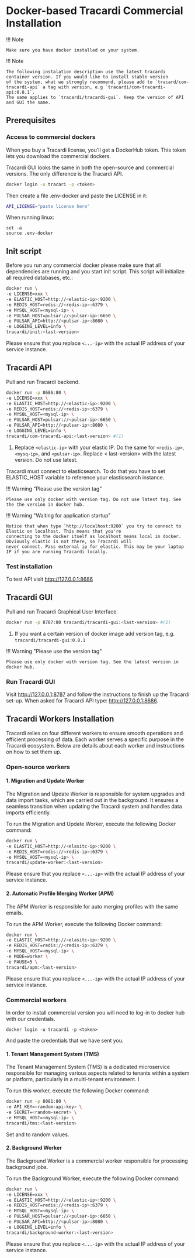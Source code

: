 # Docker-based Tracardi Commercial Installation

!!! Note

    Make sure you have docker installed on your system.

!!! Note

    The following instalation description use the latest tracardi container version. If you would like to install stable version 
    of the system, what we strongly recommend, please add to `tracard/com-tracardi-api` a tag with version, e.g `tracardi/com-tracardi-api:0.8.1`. 
    The same applies to `tracardi/tracardi-gui`. Keep the version of API and GUI the same. 

## Prerequisites

### Access to commercial dockers

When you buy a Tracardi license, you'll get a DockerHub token. This token lets you download the commercial dockers.

Tracardi GUI looks the same in both the open-source and commercial versions. The only difference is the Tracardi API.

```bash title="Login to Docker Hub"
docker login -u tracari -p <token>
```

Then create a file .env-docker and paste the LICENSE in it:

```bash title="Set the LICENSE"
API_LICENSE="paste license here"
```

When running linux:

``` title="Set the LICENSE"
set -a
source .env-docker
```

## Init script

Before you run any commercial docker please make sure that all dependencies are running and you start init script. This script will initialize all required databases, etc.:

```bash title="docker run command to setup tracardi environment"
docker run \
-e LICENSE=xxx \
-e ELASTIC_HOST=http://<elastic-ip>:9200 \
-e REDIS_HOST=redis://<redis-ip>:6379 \
-e MYSQL_HOST=<mysql-ip> \
-e PULSAR_HOST=pulsar://<pulsar-ip>:6650 \
-e PULSAR_API=http://<pulsar-ip>:8080 \
-e LOGGING_LEVEL=info \
tracardi/init:<last-version>
```

Please ensure that you replace `<...-ip>` with the actual IP address of your service instance.

## Tracardi API

Pull and run Tracardi backend.

```bash
docker run -p 8686:80 \
-e LICENSE=xxx \
-e ELASTIC_HOST=http://<elastic-ip>:9200 \
-e REDIS_HOST=redis://<redis-ip>:6379 \
-e MYSQL_HOST=<mysql-ip> \
-e PULSAR_HOST=pulsar://<pulsar-ip>:6650 \
-e PULSAR_API=http://<pulsar-ip>:8080 \
-e LOGGING_LEVEL=info \
tracardi/com-tracardi-api:<last-version> #(1)
```

1. Replace `<elastic-ip>` with your elastic IP. Do the same for `<redis-ip>`, `<mysq-ip>`, and `<pulsar-ip>`. Replace <
   last-version> with the latest version. Do not use latest.

Tracardi must connect to elasticsearch. To do that you have to set ELASTIC_HOST variable to reference your elasticsearch
instance.

!!! Warning "Please use the version tag"

    Please use only docker with version tag. Do not use latest tag. See the the version in docker hub. 

!!! Warning "Waiting for application startup"

    Notice that when type `http://localhost:9200` you try to connect to Elastic on localhost. This means that you're
    connecting to the docker itself as localhost means local in docker. Obviously elastic is not there, so Tracardi will
    never connect. Pass external ip for elastic. This may be your laptop IP if you are running Tracardi locally.

### Test installation

To test API visit http://127.0.0.1:8686

## Tracardi GUI

Pull and run Tracardi Graphical User Interface.

```bash
docker run -p 8787:80 tracardi/tracardi-gui:<last-version> #(1)
```

1. If you want a certain version of docker image add version tag, e.g. `tracardi/tracardi-gui:0.8.1`

!!! Warning "Please use the version tag"

    Please use only docker with version tag. See the latest version in docker hub. 

### Run Tracardi GUI

Visit http://127.0.0.1:8787 and follow the instructions to finish up the Tracardi set-up. When asked for Tracardi API
type: http://127.0.0.1:8686.

## Tracardi Workers Installation

Tracardi relies on four different workers to ensure smooth operations and efficient processing of data. Each worker
serves a specific purpose in the Tracardi ecosystem. Below are details about each worker and instructions on how to set
them up.

### Open-source workers

#### 1. Migration and Update Worker

The Migration and Update Worker is responsible for system upgrades and data import tasks, which are carried out in the
background. It ensures a seamless transition when updating the Tracardi system and handles data imports efficiently.

To run the Migration and Update Worker, execute the following Docker command:

```bash title="docker run command"
docker run \
-e ELASTIC_HOST=http://<elasitc-ip>:9200 \
-e REDIS_HOST=redis://<redis-ip>:6379 \
-e MYSQL_HOST=<mysql-ip> \
tracardi/update-worker:<last-version>
```

Please ensure that you replace `<...-ip>` with the actual IP address of your service instance.

#### 2. Automatic Profile Merging Worker (APM)

The APM Worker is responsible for auto merging profiles with the same emails.

To run the APM Worker, execute the following Docker command:

```bash title="docker run command"
docker run \
-e ELASTIC_HOST=http://<elasitc-ip>:9200 \
-e REDIS_HOST=redis://<redis-ip>:6379 \
-e MYSQL_HOST=<mysql-ip> \
-e MODE=worker \
-e PAUSE=5 \
tracardi/apm:<last-version>
```

Please ensure that you replace `<...-ip>` with the actual IP address of your service instance.

### Commercial workers

In order to install commercial version you will need to log-in to docker hub with our credentials.

```
docker login -u tracardi -p <token>
```

And paste the credentials that we have sent you.



#### 1. Tenant Management System (TMS)

The Tenant Management System (TMS) is a dedicated microservice responsible for managing various aspects related to
tenants within a system or platform, particularly in a multi-tenant environment. I

To run this worker, execute the following Docker command:

```bash title="docker run command"
docker run -p 8081:80 \
-e API_KEY=<random-api-key> \
-e SECRET=<random-secret> \
-e MYSQL_HOST=<mysql-ip> \
tracardi/tms:<last-version>
```

Set <random-api-key> and <random-secret> to random values.

#### 2. Background Worker

The Background Worker is a commercial worker responsible for processing background jobs.

To run the Background Worker, execute the following Docker command:

```bash title="docker run command"
docker run \
-e LICENSE=xxx \
-e ELASTIC_HOST=http://<elastic-ip>:9200 \
-e REDIS_HOST=redis://<redis-ip>:6379 \
-e MYSQL_HOST=<mysql-ip> \
-e PULSAR_HOST=pulsar://<pulsar-ip>:6650 \
-e PULSAR_API=http://<pulsar-ip>:8080 \
-e LOGGING_LEVEL=info \
tracardi/background-worker:<last-version>
```

Please ensure that you replace `<...-ip>` with the actual IP address of your service instance.